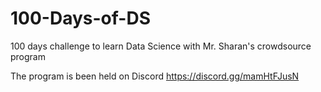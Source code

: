 # 100-Days-of-DS
100 days challenge to learn Data Science with Mr. Sharan's crowdsource program

The program is been held on Discord
https://discord.gg/mamHtFJusN
